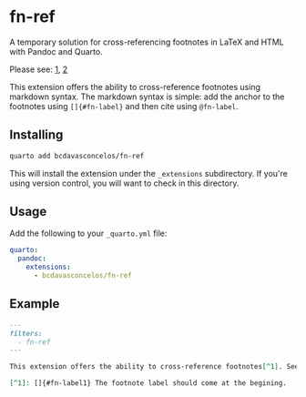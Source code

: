 # fn-ref

A temporary solution for cross-referencing footnotes in LaTeX and HTML with Pandoc and Quarto.

Please see: [1](https://stackoverflow.com/questions/76030546/how-to-cross-reference-footnotes-and-page-numbers-in-quarto-pdf), [2](https://github.com/shafayetShafee/nameref/issues/2)

This extension offers the ability to cross-reference footnotes using markdown syntax. The markdown syntax is simple: add the anchor to the footnotes using `[]{#fn-label}` and then cite using `@fn-label`.

## Installing

```bash
quarto add bcdavasconcelos/fn-ref
```

This will install the extension under the `_extensions` subdirectory.
If you're using version control, you will want to check in this directory.

## Usage

Add the following to your `_quarto.yml` file:

```yaml
quarto:
  pandoc:
    extensions:
      - bcdavasconcelos/fn-ref
```

## Example

```markdown
---
filters:
  - fn-ref
---

This extension offers the ability to cross-reference footnotes[^1]. See footnote @fn-label1.

[^1]: []{#fn-label1} The footnote label should come at the begining.


```
